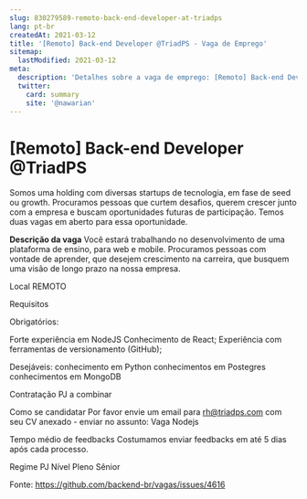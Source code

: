 ```yaml
---
slug: 830279589-remoto-back-end-developer-at-triadps
lang: pt-br
createdAt: 2021-03-12
title: '[Remoto] Back-end Developer @TriadPS - Vaga de Emprego'
sitemap:
  lastModified: 2021-03-12
meta:
  description: 'Detalhes sobre a vaga de emprego: [Remoto] Back-end Developer @TriadPS'
  twitter:
    card: summary
    site: '@nawarian'
---
```


# [Remoto] Back-end Developer @TriadPS

Somos uma holding com diversas startups de tecnologia, em fase de seed ou growth. Procuramos pessoas que curtem desafios, querem crescer junto com a empresa e buscam oportunidades futuras de participação. Temos duas vagas em aberto para essa oportunidade.

**Descrição da vaga**
Você estará trabalhando no desenvolvimento de uma plataforma de ensino, para web e mobile. Procuramos pessoas com vontade de aprender, que desejem crescimento na carreira, que busquem uma visão de longo prazo na nossa empresa.

Local
REMOTO

Requisitos

Obrigatórios:

Forte experiência em NodeJS
Conhecimento de React;
Experiência com ferramentas de versionamento (GitHub);

Desejáveis:
conhecimento em Python
conhecimentos em Postegres
conhecimentos em MongoDB

Contratação
PJ a combinar

Como se candidatar
Por favor envie um email para rh@triadps.com com seu CV anexado - enviar no assunto: Vaga Nodejs

Tempo médio de feedbacks
Costumamos enviar feedbacks em até 5 dias após cada processo.

Regime
PJ
Nível
Pleno
Sênior

Fonte: https://github.com/backend-br/vagas/issues/4616